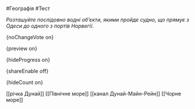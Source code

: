 #Географія #Тест

*Розташуйте послідовно водні об’єкти, якими пройде судно, що прямує з Одеси до одного з портів Норвегії.*

{noChangeVote on}

{preview on}

{hideProgress on}

{shareEnable off}

{hideCount on}

[[річка Дунай]]
[[Північне море]]
[[канал Дунай-Майн-Рейн]]
[[Чорне море]]
